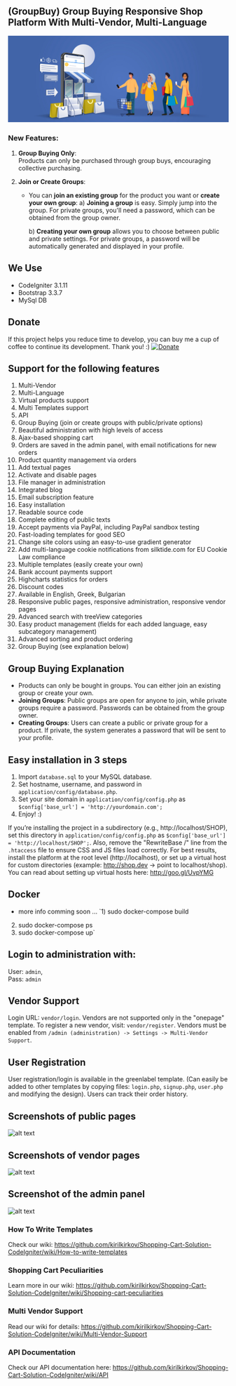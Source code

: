 

## (GroupBuy) Group Buying Responsive Shop Platform With Multi-Vendor, Multi-Language
![GroupBuy project](GrouBuy.jpg)
### New Features:

1. **Group Buying Only**:  
   Products can only be purchased through group buys, encouraging collective purchasing.

2. **Join or Create Groups**:
   - You can **join an existing group** for the product you want or **create your own group**:
     a) **Joining a group** is easy. Simply jump into the group. For private groups, you'll need a password, which can be obtained from the group owner.
     
     b) **Creating your own group** allows you to choose between public and private settings. For private groups, a password will be automatically generated and displayed in your profile.

## We Use 
* CodeIgniter 3.1.11
* Bootstrap 3.3.7
* MySql DB

## Donate
If this project helps you reduce time to develop, you can buy me a cup of coffee to continue its development. 
Thank you! :)
[![Donate](https://www.paypalobjects.com/en_US/i/btn/btn_donateCC_LG.gif)]()

## Support for the following features

1. Multi-Vendor
2. Multi-Language
3. Virtual products support
4. Multi Templates support
5. API
6. Group Buying (join or create groups with public/private options)
7. Beautiful administration with high levels of access
8. Ajax-based shopping cart
9. Orders are saved in the admin panel, with email notifications for new orders
10. Product quantity management via orders
11. Add textual pages
12. Activate and disable pages
13. File manager in administration
14. Integrated blog
15. Email subscription feature
16. Easy installation
17. Readable source code
18. Complete editing of public texts
19. Accept payments via PayPal, including PayPal sandbox testing
20. Fast-loading templates for good SEO
21. Change site colors using an easy-to-use gradient generator
22. Add multi-language cookie notifications from silktide.com for EU Cookie Law compliance
23. Multiple templates (easily create your own)
24. Bank account payments support
25. Highcharts statistics for orders
26. Discount codes
27. Available in English, Greek, Bulgarian
28. Responsive public pages, responsive administration, responsive vendor pages
29. Advanced search with treeView categories
30. Easy product management (fields for each added language, easy subcategory management)
31. Advanced sorting and product ordering
32. Group Buying (see explanation below)

## Group Buying Explanation
- Products can only be bought in groups. You can either join an existing group or create your own.
- **Joining Groups**: Public groups are open for anyone to join, while private groups require a password. Passwords can be obtained from the group owner.
- **Creating Groups**: Users can create a public or private group for a product. If private, the system generates a password that will be sent to your profile.

## Easy installation in 3 steps
1. Import `database.sql` to your MySQL database.
2. Set hostname, username, and password in `application/config/database.php`.
3. Set your site domain in `application/config/config.php` as `$config['base_url'] = 'http://yourdomain.com';`
4. Enjoy! :)

If you’re installing the project in a subdirectory (e.g., http://localhost/SHOP), set this directory in `application/config/config.php` as `$config['base_url'] = 'http://localhost/SHOP';`. Also, remove the "RewriteBase /" line from the `.htaccess` file to ensure CSS and JS files load correctly. For best results, install the platform at the root level (http://localhost), or set up a virtual host for custom directories (example: http://shop.dev -> point to localhost/shop). You can read about setting up virtual hosts here: http://goo.gl/UvpYMG

## Docker 
* more info comming soon ...
`1) sudo docker-compose build
2) sudo docker-compose ps
3) sudo docker-compose up`
  
## Login to administration with:
User: `admin`,  
Pass: `admin`

## Vendor Support
Login URL: `vendor/login`. Vendors are not supported only in the "onepage" template.
To register a new vendor, visit: `vendor/register`. Vendors must be enabled from `/admin (administration) -> Settings -> Multi-Vendor Support`.

## User Registration
User registration/login is available in the greenlabel template. (Can easily be added to other templates by copying files: `login.php`, `signup.php`, `user.php` and modifying the design). Users can track their order history.

## Screenshots of public pages
![alt text](https://raw.githubusercontent.com/kirilkirkov/Shopping-Cart-Solution-CodeIgniter/master/github/templates.png "Public Pages")

## Screenshots of vendor pages
![alt text](https://raw.githubusercontent.com/kirilkirkov/Shopping-Cart-Solution-CodeIgniter/master/github/vendors_pages.jpg "Vendor Pages")

## Screenshot of the admin panel
![alt text](https://raw.githubusercontent.com/kirilkirkov/Shopping-Cart-Solution-CodeIgniter/master/github/admin_panel4.png "Admin Panel")

### How To Write Templates
Check our wiki: https://github.com/kirilkirkov/Shopping-Cart-Solution-CodeIgniter/wiki/How-to-write-templates

### Shopping Cart Peculiarities
Learn more in our wiki: https://github.com/kirilkirkov/Shopping-Cart-Solution-CodeIgniter/wiki/Shopping-cart-peculiarities

### Multi Vendor Support
Read our wiki for details: https://github.com/kirilkirkov/Shopping-Cart-Solution-CodeIgniter/wiki/Multi-Vendor-Support

### API Documentation
Check our API documentation here: https://github.com/kirilkirkov/Shopping-Cart-Solution-CodeIgniter/wiki/API
